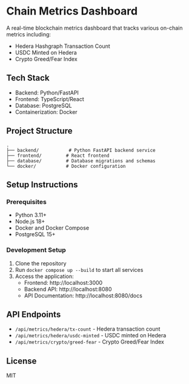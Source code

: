 # Chain Metrics Dashboard

A real-time blockchain metrics dashboard that tracks various on-chain metrics including:
- Hedera Hashgraph Transaction Count
- USDC Minted on Hedera
- Crypto Greed/Fear Index

## Tech Stack
- Backend: Python/FastAPI
- Frontend: TypeScript/React
- Database: PostgreSQL
- Containerization: Docker

## Project Structure
```
.
├── backend/           # Python FastAPI backend service
├── frontend/         # React frontend
├── database/         # Database migrations and schemas
└── docker/           # Docker configuration
```

## Setup Instructions

### Prerequisites
- Python 3.11+
- Node.js 18+
- Docker and Docker Compose
- PostgreSQL 15+

### Development Setup
1. Clone the repository
2. Run `docker compose up --build` to start all services
3. Access the application:
   - Frontend: http://localhost:3000
   - Backend API: http://localhost:8080
   - API Documentation: http://localhost:8080/docs

## API Endpoints
- `/api/metrics/hedera/tx-count` - Hedera transaction count
- `/api/metrics/hedera/usdc-minted` - USDC minted on Hedera
- `/api/metrics/crypto/greed-fear` - Crypto Greed/Fear Index

## License
MIT
